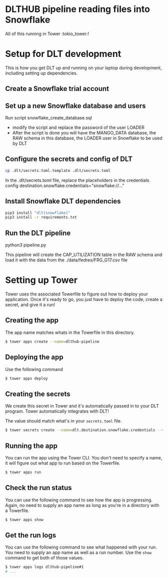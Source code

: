 # DLTHUB pipeline reading files into Snowflake

All of this running in Tower :tokio_tower:! 

# Setup for DLT development

This is how you get DLT up and running on your laptop during development,
including setting up dependencies.

## Create a Snowflake trial account

## Set up a new Snowflake database and users

Run script snowflake_create_database.sql
- modify the script and replace the password of the user LOADER
- After the script is done you will have the MANGO_DATA database, the RAW schema in this database, 
the LOADER user in Snowflake to be used by DLT

## Configure the secrets and config of DLT
```bash
cp .dlt/secrets.toml.template .dlt/secrets.toml 
```
In the .dlt/secrets.toml file, replace the placeholders in the credentials config
destination.snowflake.credentials="snowflake://..."

## Install Snowflake DLT dependencies
```bash
pip3 install "dlt[snowflake]"
pip3 install -r requirements.txt
```

## Run the DLT pipeline
python3 pipeline.py

This pipeline will create the CAP_UTILIZATION table in the RAW schema and 
load it with the data from the ./data/fedres/FRG_G17.csv file

# Setting up Tower

Tower uses the associated Towerfile to figure out how to deploy your
application. Once it's ready to go, you just have to deploy the code, create a
secret, and give it a run!

## Creating the app

The app name matches whats in the Towerfile in this directory.

```bash
$ tower apps create --name=dlthub-pipeline
```

## Deploying the app

Use the following command

```bash
$ tower apps deploy
```

## Creating the secrets

We create this secret in Tower and it's automatically passed in to your DLT
program. Tower automatically integrates with DLT!

The value should match what's in your `secrets.toml` file.

```bash
$ tower secrets create --name=dlt.destination.snowflake.credentials --value='snowflake://...'
```

## Running the app

You can run the app using the Tower CLI. You don't need to specify a name, it
will figure out what app to run based on the Towerfile.

```bash
$ tower apps run
```

## Check the run status

You can use the following command to see how the app is progressing. Again, no
need to supply an app name as long as you're in a directory with a Towerfile.

```bash
$ tower apps show
```

## Get the run logs

You can use the following command to see what happened with your run. You need
to supply an app name as well as a run number. Use the `show` command to get
both of those values.

```bash
$ tower apps logs dlthub-pipeline#1
# ...
```
